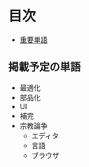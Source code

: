 目次
===

* [重要単語](chapter1.md)

掲載予定の単語
---

* 最適化
* 部品化
* UI
* 補完
* 宗教論争
   * エディタ
   * 言語
   * ブラウザ
